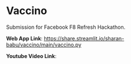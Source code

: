 # Vaccino
Submission for Facebook F8 Refresh Hackathon.

<b>Web App Link</b>: https://share.streamlit.io/sharan-babu/vaccino/main/vaccino.py

<b>Youtube Video Link</b>:
